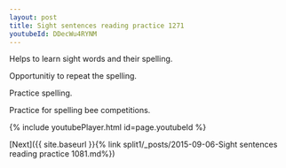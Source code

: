 ```yaml
---
layout: post
title: Sight sentences reading practice 1271
youtubeId: DDecWu4RYNM
---
```

 
 
Helps to learn sight words and their spelling.

Opportunitiy to repeat the spelling. 

Practice spelling. 
 
Practice for spelling bee competitions. 
 
{% include youtubePlayer.html id=page.youtubeId %}
 
 

[Next]({{ site.baseurl }}{% link  split1/_posts/2015-09-06-Sight sentences reading practice 1081.md%})
 
